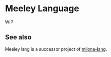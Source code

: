# Meeley Language

WIP

## See also

Meeley lang is a successor project of [milone-lang](https://github.com/vain0x/milone-lang).
